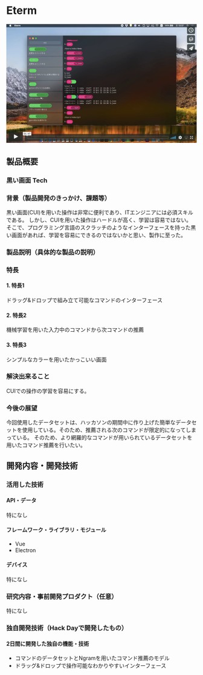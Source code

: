# Eterm

[![Product Name](docs/thumb.png)](https://vimeo.com/296239145)

## 製品概要
### 黒い画面 Tech

### 背景（製品開発のきっかけ、課題等）
黒い画面(CUI)を用いた操作は非常に便利であり、ITエンジニアには必須スキルである。 
しかし、CUIを用いた操作はハードルが高く、学習は容易ではない。
そこで、プログラミング言語のスクラッチのようなインターフェースを持った黒い画面があれば、学習を容易にできるのではないかと思い、製作に至った。

### 製品説明（具体的な製品の説明）


### 特長

#### 1. 特長1
ドラッグ&ドロップで組み立て可能なコマンドのインターフェース

#### 2. 特長2
機械学習を用いた入力中のコマンドから次コマンドの推薦

#### 3. 特長3
シンプルなカラーを用いたかっこいい画面

### 解決出来ること
CUIでの操作の学習を容易にする。

### 今後の展望
今回使用したデータセットは、ハッカソンの期間中に作り上げた簡単なデータセットを使用している。そのため、推薦される次のコマンドが限定的になってしまっている。 
そのため、より網羅的なコマンドが用いられているデータセットを用いたコマンド推薦を行いたい。


## 開発内容・開発技術
### 活用した技術
#### API・データ
特になし

#### フレームワーク・ライブラリ・モジュール
* Vue
* Electron

#### デバイス
特になし

### 研究内容・事前開発プロダクト（任意）
特になし


### 独自開発技術（Hack Dayで開発したもの）
#### 2日間に開発した独自の機能・技術
* コマンドのデータセットとNgramを用いたコマンド推薦のモデル
* ドラッグ&ドロップで操作可能なわかりやすいインターフェース

